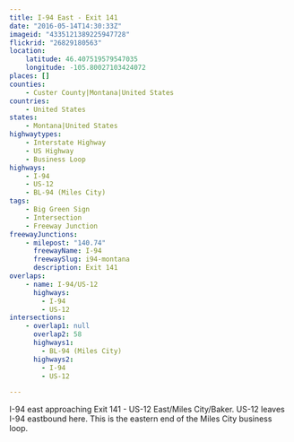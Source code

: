 ```yaml
---
title: I-94 East - Exit 141
date: "2016-05-14T14:30:33Z"
imageid: "4335121389225947728"
flickrid: "26829180563"
location:
    latitude: 46.407519579547035
    longitude: -105.80027103424072
places: []
counties:
    - Custer County|Montana|United States
countries:
    - United States
states:
    - Montana|United States
highwaytypes:
    - Interstate Highway
    - US Highway
    - Business Loop
highways:
    - I-94
    - US-12
    - BL-94 (Miles City)
tags:
    - Big Green Sign
    - Intersection
    - Freeway Junction
freewayJunctions:
    - milepost: "140.74"
      freewayName: I-94
      freewaySlug: i94-montana
      description: Exit 141
overlaps:
    - name: I-94/US-12
      highways:
        - I-94
        - US-12
intersections:
    - overlap1: null
      overlap2: 58
      highways1:
        - BL-94 (Miles City)
      highways2:
        - I-94
        - US-12

---
```

I-94 east approaching Exit 141 - US-12 East/Miles City/Baker.  US-12 leaves I-94 eastbound here.  This is the eastern end of the Miles City business loop.